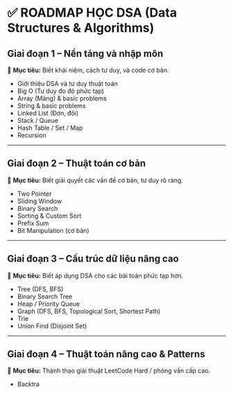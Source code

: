 # ✅ ROADMAP HỌC DSA (Data Structures & Algorithms)

## Giai đoạn 1 – Nền tảng và nhập môn

🎯 **Mục tiêu:** Biết khái niệm, cách tư duy, và code cơ bản.

- Giới thiệu DSA và tư duy thuật toán
- Big O (Tư duy đo độ phức tạp)
- Array (Mảng) & basic problems
- String & basic problems
- Linked List (Đơn, đôi)
- Stack / Queue
- Hash Table / Set / Map
- Recursion

---

## Giai đoạn 2 – Thuật toán cơ bản

🎯 **Mục tiêu:** Biết giải quyết các vấn đề cơ bản, tư duy rõ ràng.

- Two Pointer
- Sliding Window
- Binary Search
- Sorting & Custom Sort
- Prefix Sum
- Bit Manipulation (cơ bản)

---

## Giai đoạn 3 – Cấu trúc dữ liệu nâng cao

🎯 **Mục tiêu:** Biết áp dụng DSA cho các bài toán phức tạp hơn.

- Tree (DFS, BFS)
- Binary Search Tree
- Heap / Priority Queue
- Graph (DFS, BFS, Topological Sort, Shortest Path)
- Trie
- Union Find (Disjoint Set)

---

## Giai đoạn 4 – Thuật toán nâng cao & Patterns

🎯 **Mục tiêu:** Thành thạo giải thuật LeetCode Hard / phỏng vấn cấp cao.

- Backtra
